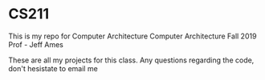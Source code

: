 # CS211
This is my repo for Computer Architecture
Computer Architecture Fall 2019
Prof - Jeff Ames

These are all my projects for this class. 
Any questions regarding the code, don't hesistate to email me
